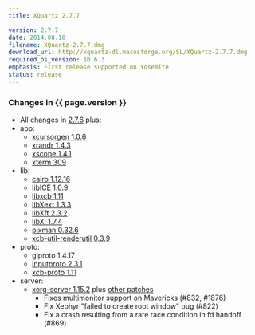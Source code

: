 ```yaml
---
title: XQuartz 2.7.7

version: 2.7.7
date: 2014.08.18
filename: XQuartz-2.7.7.dmg
download_url: http://xquartz-dl.macosforge.org/SL/XQuartz-2.7.7.dmg
required_os_version: 10.6.3
emphasis: First release supported on Yosemite
status: release
---
```


### Changes in {{ page.version }} ###
  * All changes in [2.7.6](XQuartz-2.7.6.html) plus:
  * app:
    * [xcursorgen 1.0.6](http://lists.x.org/archives/xorg-announce/2014-May/002438.html)
    * [xrandr 1.4.3](http://lists.x.org/archives/xorg-announce/2014-August/002467.html)
    * [xscope 1.4.1](http://lists.x.org/archives/xorg-announce/2014-June/002443.html)
    * [xterm 309](http://lists.x.org/archives/xorg/2014-July/056747.html)
  * lib:
    * [cairo 1.12.16](http://cairographics.org/news/cairo-1.12.16)
    * [libICE 1.0.9](http://lists.x.org/archives/xorg-announce/2014-June/002442.html)
    * [libxcb 1.11](http://lists.x.org/archives/xorg-announce/2014-August/002469.html)
    * [libXext 1.3.3](http://lists.x.org/archives/xorg-announce/2014-July/002464.html)
    * [libXft 2.3.2](http://lists.x.org/archives/xorg-announce/2014-June/002441.html)
    * [libXi 1.7.4](http://lists.x.org/archives/xorg-announce/2014-July/002458.html)
    * [pixman 0.32.6](http://lists.x.org/archives/xorg-announce/2014-July/002452.html)
    * [xcb-util-renderutil 0.3.9](http://lists.x.org/archives/xorg-announce/2014-June/002446.html)
  * proto:
    * glproto 1.4.17
    * [inputproto 2.3.1](http://lists.x.org/archives/xorg-announce/2014-May/002437.html)
    * [xcb-proto 1.11](http://lists.x.org/archives/xorg-announce/2014-August/002468.html)
  * server:
    * [xorg-server 1.15.2](http://lists.x.org/archives/xorg-announce/2014-June/002450.html) plus [other patches](http://cgit.freedesktop.org/~jeremyhu/xserver/log/?h=XQuartz-2.7.7)
      * Fixes multimonitor support on Mavericks (#832, #1876)
      * Fix Xephyr "failed to create root window" bug (#822)
      * Fix a crash resulting from a rare race condition in fd handoff (#869)
